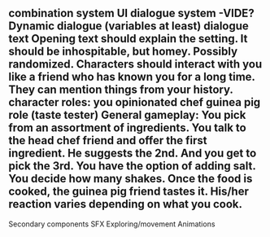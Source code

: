 combination system
UI
dialogue system
    -VIDE? Dynamic dialogue (variables at least)
dialogue text
    Opening text should explain the setting. It should be inhospitable, but homey. Possibly randomized.
    Characters should interact with you like a friend who has known you for a long time. They can mention things
    from your history.
character roles:
    you
    opinionated chef
    guinea pig role (taste tester)
General gameplay:
    You pick from an assortment of ingredients. You talk to the head chef friend and offer the first ingredient. He suggests the 2nd. And you get to pick the 3rd. 
    You have the option of adding salt. You decide how many shakes.
    Once the food is cooked, the guinea pig friend tastes it. His/her reaction varies depending on what 
    you cook. 
--------------------------------------------------------------------
Secondary components
SFX
Exploring/movement
Animations
